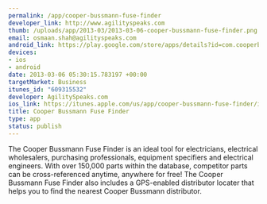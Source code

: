 ```yaml
--- 
permalink: /app/cooper-bussmann-fuse-finder
developer_link: http://www.agilityspeaks.com
thumb: /uploads/app/2013-03/2013-03-06-cooper-bussmann-fuse-finder.png
email: osmaan.shah@agilityspeaks.com
android_link: https://play.google.com/store/apps/details?id=com.cooperbussmann.fusefinder
devices: 
- ios
- android
date: 2013-03-06 05:30:15.783197 +00:00
targetMarket: Business
itunes_id: "609315532"
developer: AgilitySpeaks.com
ios_link: https://itunes.apple.com/us/app/cooper-bussmann-fuse-finder/id609315532?ls=1%26mt=8
title: Cooper Bussmann Fuse Finder
type: app
status: publish
---
```


The Cooper Bussmann Fuse Finder is an ideal tool for electricians, electrical wholesalers, purchasing professionals, equipment specifiers and electrical engineers. With over 150,000 parts within the database, competitor parts can be cross-referenced anytime, anywhere for free! The Cooper Bussmann Fuse Finder also includes a GPS-enabled distributor locater that helps you to find the nearest Cooper Bussmann distributor.
